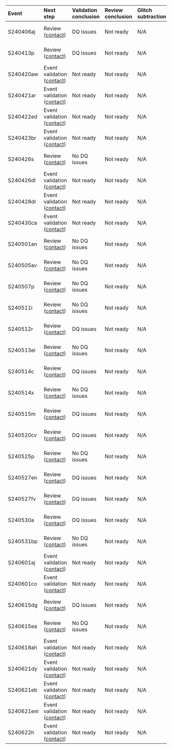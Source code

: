 | Event     | Next step                                                     | Validation conclusion   | Review conclusion   | Glitch subtraction   | Finalized   | Links                                                                                                                                                                                                                                                                                          | Status   |
|:----------|:--------------------------------------------------------------|:------------------------|:--------------------|:---------------------|:------------|:-----------------------------------------------------------------------------------------------------------------------------------------------------------------------------------------------------------------------------------------------------------------------------------------------|:---------|
| S240406aj | Review ([contact](mailto:laura.nuttall@port.ac.uk))           | DQ issues               | Not ready           | N/A                  | No          | [GraceDB](https://gracedb.ligo.org//superevents/S240406aj), [Detectors](https://ldas-jobs.ligo.caltech.edu/~detchar/summary/day/20240406), [DQR](https://ldas-jobs.ligo.caltech.edu/~dqr/o4dqr/online/events/202404/S240406aj/), [EV](https://dqr.ligo.caltech.edu/ev_forms/summary/S240406aj) |          |
| S240413p  | Review ([contact](mailto:laura.nuttall@port.ac.uk))           | DQ issues               | Not ready           | N/A                  | No          | [GraceDB](https://gracedb.ligo.org//superevents/S240413p), [Detectors](https://ldas-jobs.ligo.caltech.edu/~detchar/summary/day/20240413), [DQR](https://ldas-jobs.ligo.caltech.edu/~dqr/o4dqr/online/events/202404/S240413p/), [EV](https://dqr.ligo.caltech.edu/ev_forms/summary/S240413p)    |          |
| S240420aw | Event validation ([contact](mailto:ahelmlin@uoregon.edu))     | Not ready               | Not ready           | N/A                  | No          | [GraceDB](https://gracedb.ligo.org//superevents/S240420aw), [Detectors](https://ldas-jobs.ligo.caltech.edu/~detchar/summary/day/20240420), [DQR](https://ldas-jobs.ligo.caltech.edu/~dqr/o4dqr/online/events/202404/S240420aw/), [EV](https://dqr.ligo.caltech.edu/ev_forms/summary/S240420aw) |          |
| S240421ar | Event validation ([contact](mailto:ahelmlin@uoregon.edu))     | Not ready               | Not ready           | N/A                  | No          | [GraceDB](https://gracedb.ligo.org//superevents/S240421ar), [Detectors](https://ldas-jobs.ligo.caltech.edu/~detchar/summary/day/20240421), [DQR](https://ldas-jobs.ligo.caltech.edu/~dqr/o4dqr/online/events/202404/S240421ar/), [EV](https://dqr.ligo.caltech.edu/ev_forms/summary/S240421ar) |          |
| S240422ed | Event validation ([contact](mailto:ahelmlin@uoregon.edu))     | Not ready               | Not ready           | N/A                  | No          | [GraceDB](https://gracedb.ligo.org//superevents/S240422ed), [Detectors](https://ldas-jobs.ligo.caltech.edu/~detchar/summary/day/20240422), [DQR](https://ldas-jobs.ligo.caltech.edu/~dqr/o4dqr/online/events/202404/S240422ed/), [EV](https://dqr.ligo.caltech.edu/ev_forms/summary/S240422ed) |          |
| S240423br | Event validation ([contact](mailto:ahelmlin@uoregon.edu))     | Not ready               | Not ready           | N/A                  | No          | [GraceDB](https://gracedb.ligo.org//superevents/S240423br), [Detectors](https://ldas-jobs.ligo.caltech.edu/~detchar/summary/day/20240423), [DQR](https://ldas-jobs.ligo.caltech.edu/~dqr/o4dqr/online/events/202404/S240423br/), [EV](https://dqr.ligo.caltech.edu/ev_forms/summary/S240423br) |          |
| S240426s  | Review ([contact](mailto:laura.nuttall@port.ac.uk))           | No DQ issues            | Not ready           | N/A                  | No          | [GraceDB](https://gracedb.ligo.org//superevents/S240426s), [Detectors](https://ldas-jobs.ligo.caltech.edu/~detchar/summary/day/20240426), [DQR](https://ldas-jobs.ligo.caltech.edu/~dqr/o4dqr/online/events/202404/S240426s/), [EV](https://dqr.ligo.caltech.edu/ev_forms/summary/S240426s)    |          |
| S240426dl | Event validation ([contact](mailto:ahelmlin@uoregon.edu))     | Not ready               | Not ready           | N/A                  | No          | [GraceDB](https://gracedb.ligo.org//superevents/S240426dl), [Detectors](https://ldas-jobs.ligo.caltech.edu/~detchar/summary/day/20240426), [DQR](https://ldas-jobs.ligo.caltech.edu/~dqr/o4dqr/online/events/202404/S240426dl/), [EV](https://dqr.ligo.caltech.edu/ev_forms/summary/S240426dl) |          |
| S240428dr | Event validation ([contact](mailto:ahelmlin@uoregon.edu))     | Not ready               | Not ready           | N/A                  | No          | [GraceDB](https://gracedb.ligo.org//superevents/S240428dr), [Detectors](https://ldas-jobs.ligo.caltech.edu/~detchar/summary/day/20240428), [DQR](https://ldas-jobs.ligo.caltech.edu/~dqr/o4dqr/online/events/202404/S240428dr/), [EV](https://dqr.ligo.caltech.edu/ev_forms/summary/S240428dr) |          |
| S240430ca | Event validation ([contact](mailto:ahelmlin@uoregon.edu))     | Not ready               | Not ready           | N/A                  | No          | [GraceDB](https://gracedb.ligo.org//superevents/S240430ca), [Detectors](https://ldas-jobs.ligo.caltech.edu/~detchar/summary/day/20240430), [DQR](https://ldas-jobs.ligo.caltech.edu/~dqr/o4dqr/online/events/202404/S240430ca/), [EV](https://dqr.ligo.caltech.edu/ev_forms/summary/S240430ca) |          |
| S240501an | Review ([contact](mailto:shania.nichols@ligo.org))            | No DQ issues            | Not ready           | N/A                  | No          | [GraceDB](https://gracedb.ligo.org//superevents/S240501an), [Detectors](https://ldas-jobs.ligo.caltech.edu/~detchar/summary/day/20240501), [DQR](https://ldas-jobs.ligo.caltech.edu/~dqr/o4dqr/online/events/202405/S240501an/), [EV](https://dqr.ligo.caltech.edu/ev_forms/summary/S240501an) |          |
| S240505av | Review ([contact](mailto:shania.nichols@ligo.org))            | No DQ issues            | Not ready           | N/A                  | No          | [GraceDB](https://gracedb.ligo.org//superevents/S240505av), [Detectors](https://ldas-jobs.ligo.caltech.edu/~detchar/summary/day/20240505), [DQR](https://ldas-jobs.ligo.caltech.edu/~dqr/o4dqr/online/events/202405/S240505av/), [EV](https://dqr.ligo.caltech.edu/ev_forms/summary/S240505av) |          |
| S240507p  | Review ([contact](mailto:shania.nichols@ligo.org))            | No DQ issues            | Not ready           | N/A                  | No          | [GraceDB](https://gracedb.ligo.org//superevents/S240507p), [Detectors](https://ldas-jobs.ligo.caltech.edu/~detchar/summary/day/20240507), [DQR](https://ldas-jobs.ligo.caltech.edu/~dqr/o4dqr/online/events/202405/S240507p/), [EV](https://dqr.ligo.caltech.edu/ev_forms/summary/S240507p)    |          |
| S240511i  | Review ([contact](mailto:shania.nichols@ligo.org))            | No DQ issues            | Not ready           | N/A                  | No          | [GraceDB](https://gracedb.ligo.org//superevents/S240511i), [Detectors](https://ldas-jobs.ligo.caltech.edu/~detchar/summary/day/20240511), [DQR](https://ldas-jobs.ligo.caltech.edu/~dqr/o4dqr/online/events/202405/S240511i/), [EV](https://dqr.ligo.caltech.edu/ev_forms/summary/S240511i)    |          |
| S240512r  | Review ([contact](mailto:shania.nichols@ligo.org))            | DQ issues               | Not ready           | N/A                  | No          | [GraceDB](https://gracedb.ligo.org//superevents/S240512r), [Detectors](https://ldas-jobs.ligo.caltech.edu/~detchar/summary/day/20240512), [DQR](https://ldas-jobs.ligo.caltech.edu/~dqr/o4dqr/online/events/202405/S240512r/), [EV](https://dqr.ligo.caltech.edu/ev_forms/summary/S240512r)    |          |
| S240513ei | Review ([contact](mailto:shania.nichols@ligo.org))            | No DQ issues            | Not ready           | N/A                  | No          | [GraceDB](https://gracedb.ligo.org//superevents/S240513ei), [Detectors](https://ldas-jobs.ligo.caltech.edu/~detchar/summary/day/20240513), [DQR](https://ldas-jobs.ligo.caltech.edu/~dqr/o4dqr/online/events/202405/S240513ei/), [EV](https://dqr.ligo.caltech.edu/ev_forms/summary/S240513ei) |          |
| S240514c  | Review ([contact](mailto:shania.nichols@ligo.org))            | DQ issues               | Not ready           | N/A                  | No          | [GraceDB](https://gracedb.ligo.org//superevents/S240514c), [Detectors](https://ldas-jobs.ligo.caltech.edu/~detchar/summary/day/20240514), [DQR](https://ldas-jobs.ligo.caltech.edu/~dqr/o4dqr/online/events/202405/S240514c/), [EV](https://dqr.ligo.caltech.edu/ev_forms/summary/S240514c)    |          |
| S240514x  | Review ([contact](mailto:shania.nichols@ligo.org))            | No DQ issues            | Not ready           | N/A                  | No          | [GraceDB](https://gracedb.ligo.org//superevents/S240514x), [Detectors](https://ldas-jobs.ligo.caltech.edu/~detchar/summary/day/20240514), [DQR](https://ldas-jobs.ligo.caltech.edu/~dqr/o4dqr/online/events/202405/S240514x/), [EV](https://dqr.ligo.caltech.edu/ev_forms/summary/S240514x)    |          |
| S240515m  | Review ([contact](mailto:shania.nichols@ligo.org))            | DQ issues               | Not ready           | N/A                  | No          | [GraceDB](https://gracedb.ligo.org//superevents/S240515m), [Detectors](https://ldas-jobs.ligo.caltech.edu/~detchar/summary/day/20240515), [DQR](https://ldas-jobs.ligo.caltech.edu/~dqr/o4dqr/online/events/202405/S240515m/), [EV](https://dqr.ligo.caltech.edu/ev_forms/summary/S240515m)    |          |
| S240520cv | Review ([contact](mailto:shania.nichols@ligo.org))            | DQ issues               | Not ready           | N/A                  | No          | [GraceDB](https://gracedb.ligo.org//superevents/S240520cv), [Detectors](https://ldas-jobs.ligo.caltech.edu/~detchar/summary/day/20240520), [DQR](https://ldas-jobs.ligo.caltech.edu/~dqr/o4dqr/online/events/202405/S240520cv/), [EV](https://dqr.ligo.caltech.edu/ev_forms/summary/S240520cv) |          |
| S240525p  | Review ([contact](mailto:shania.nichols@ligo.org))            | No DQ issues            | Not ready           | N/A                  | No          | [GraceDB](https://gracedb.ligo.org//superevents/S240525p), [Detectors](https://ldas-jobs.ligo.caltech.edu/~detchar/summary/day/20240525), [DQR](https://ldas-jobs.ligo.caltech.edu/~dqr/o4dqr/online/events/202405/S240525p/), [EV](https://dqr.ligo.caltech.edu/ev_forms/summary/S240525p)    |          |
| S240527en | Review ([contact](mailto:shania.nichols@ligo.org))            | DQ issues               | Not ready           | N/A                  | No          | [GraceDB](https://gracedb.ligo.org//superevents/S240527en), [Detectors](https://ldas-jobs.ligo.caltech.edu/~detchar/summary/day/20240527), [DQR](https://ldas-jobs.ligo.caltech.edu/~dqr/o4dqr/online/events/202405/S240527en/), [EV](https://dqr.ligo.caltech.edu/ev_forms/summary/S240527en) |          |
| S240527fv | Review ([contact](mailto:shania.nichols@ligo.org))            | DQ issues               | Not ready           | N/A                  | No          | [GraceDB](https://gracedb.ligo.org//superevents/S240527fv), [Detectors](https://ldas-jobs.ligo.caltech.edu/~detchar/summary/day/20240527), [DQR](https://ldas-jobs.ligo.caltech.edu/~dqr/o4dqr/online/events/202405/S240527fv/), [EV](https://dqr.ligo.caltech.edu/ev_forms/summary/S240527fv) |          |
| S240530a  | Review ([contact](mailto:shania.nichols@ligo.org))            | DQ issues               | Not ready           | N/A                  | No          | [GraceDB](https://gracedb.ligo.org//superevents/S240530a), [Detectors](https://ldas-jobs.ligo.caltech.edu/~detchar/summary/day/20240530), [DQR](https://ldas-jobs.ligo.caltech.edu/~dqr/o4dqr/online/events/202405/S240530a/), [EV](https://dqr.ligo.caltech.edu/ev_forms/summary/S240530a)    |          |
| S240531bp | Review ([contact](mailto:shania.nichols@ligo.org))            | No DQ issues            | Not ready           | N/A                  | No          | [GraceDB](https://gracedb.ligo.org//superevents/S240531bp), [Detectors](https://ldas-jobs.ligo.caltech.edu/~detchar/summary/day/20240531), [DQR](https://ldas-jobs.ligo.caltech.edu/~dqr/o4dqr/online/events/202405/S240531bp/), [EV](https://dqr.ligo.caltech.edu/ev_forms/summary/S240531bp) |          |
| S240601aj | Event validation ([contact](mailto:dishari.malakar@ligo.org)) | Not ready               | Not ready           | N/A                  | No          | [GraceDB](https://gracedb.ligo.org//superevents/S240601aj), [Detectors](https://ldas-jobs.ligo.caltech.edu/~detchar/summary/day/20240601), [DQR](https://ldas-jobs.ligo.caltech.edu/~dqr/o4dqr/online/events/202406/S240601aj/), [EV](https://dqr.ligo.caltech.edu/ev_forms/summary/S240601aj) |          |
| S240601co | Event validation ([contact](mailto:dishari.malakar@ligo.org)) | Not ready               | Not ready           | N/A                  | No          | [GraceDB](https://gracedb.ligo.org//superevents/S240601co), [Detectors](https://ldas-jobs.ligo.caltech.edu/~detchar/summary/day/20240601), [DQR](https://ldas-jobs.ligo.caltech.edu/~dqr/o4dqr/online/events/202406/S240601co/), [EV](https://dqr.ligo.caltech.edu/ev_forms/summary/S240601co) |          |
| S240615dg | Review ([contact](mailto:shania.nichols@ligo.org))            | DQ issues               | Not ready           | N/A                  | No          | [GraceDB](https://gracedb.ligo.org//superevents/S240615dg), [Detectors](https://ldas-jobs.ligo.caltech.edu/~detchar/summary/day/20240615), [DQR](https://ldas-jobs.ligo.caltech.edu/~dqr/o4dqr/online/events/202406/S240615dg/), [EV](https://dqr.ligo.caltech.edu/ev_forms/summary/S240615dg) |          |
| S240615ea | Review ([contact](mailto:shania.nichols@ligo.org))            | No DQ issues            | Not ready           | N/A                  | No          | [GraceDB](https://gracedb.ligo.org//superevents/S240615ea), [Detectors](https://ldas-jobs.ligo.caltech.edu/~detchar/summary/day/20240615), [DQR](https://ldas-jobs.ligo.caltech.edu/~dqr/o4dqr/online/events/202406/S240615ea/), [EV](https://dqr.ligo.caltech.edu/ev_forms/summary/S240615ea) |          |
| S240618ah | Event validation ([contact](mailto:shivaraj@iucaa.in))        | Not ready               | Not ready           | N/A                  | No          | [GraceDB](https://gracedb.ligo.org//superevents/S240618ah), [Detectors](https://ldas-jobs.ligo.caltech.edu/~detchar/summary/day/20240618), [DQR](https://ldas-jobs.ligo.caltech.edu/~dqr/o4dqr/online/events/202406/S240618ah/), [EV](https://dqr.ligo.caltech.edu/ev_forms/summary/S240618ah) |          |
| S240621dy | Event validation ([contact](mailto:shivaraj@iucaa.in))        | Not ready               | Not ready           | N/A                  | No          | [GraceDB](https://gracedb.ligo.org//superevents/S240621dy), [Detectors](https://ldas-jobs.ligo.caltech.edu/~detchar/summary/day/20240621), [DQR](https://ldas-jobs.ligo.caltech.edu/~dqr/o4dqr/online/events/202406/S240621dy/), [EV](https://dqr.ligo.caltech.edu/ev_forms/summary/S240621dy) |          |
| S240621eb | Event validation ([contact](mailto:shivaraj@iucaa.in))        | Not ready               | Not ready           | N/A                  | No          | [GraceDB](https://gracedb.ligo.org//superevents/S240621eb), [Detectors](https://ldas-jobs.ligo.caltech.edu/~detchar/summary/day/20240621), [DQR](https://ldas-jobs.ligo.caltech.edu/~dqr/o4dqr/online/events/202406/S240621eb/), [EV](https://dqr.ligo.caltech.edu/ev_forms/summary/S240621eb) |          |
| S240621em | Event validation ([contact](mailto:shivaraj@iucaa.in))        | Not ready               | Not ready           | N/A                  | No          | [GraceDB](https://gracedb.ligo.org//superevents/S240621em), [Detectors](https://ldas-jobs.ligo.caltech.edu/~detchar/summary/day/20240621), [DQR](https://ldas-jobs.ligo.caltech.edu/~dqr/o4dqr/online/events/202406/S240621em/), [EV](https://dqr.ligo.caltech.edu/ev_forms/summary/S240621em) |          |
| S240622h  | Event validation ([contact](mailto:shivaraj@iucaa.in))        | Not ready               | Not ready           | N/A                  | No          | [GraceDB](https://gracedb.ligo.org//superevents/S240622h), [Detectors](https://ldas-jobs.ligo.caltech.edu/~detchar/summary/day/20240622), [DQR](https://ldas-jobs.ligo.caltech.edu/~dqr/o4dqr/online/events/202406/S240622h/), [EV](https://dqr.ligo.caltech.edu/ev_forms/summary/S240622h)    | nan      |